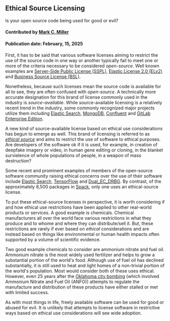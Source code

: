 ## Ethical Source Licensing

<!--- deck text start --->
Is your open source code being used for good or evil?
<!--- deck text end --->

#### Contributed by [Mark C. Miller](https://github.com/markcmiller86)
#### Publication date: February, 15, 2025

First, it has to be said that various software licenses aiming to restrict the use of the source code in one way or another typically fail to meet one or more of the criteria necessary to be considered *open-source*.
Well known examples are [Server-Side Public License (SSPL)](https://en.wikipedia.org/wiki/Server_Side_Public_License), [Elastic License 2.0 (ELv2)](https://www.elastic.co/licensing/elastic-license) and [Business Source License (BSL)](https://en.wikipedia.org/wiki/Business_Source_License).

<!--
(commons clause, MS shared source).
-->

Nonetheless, because such licenses mean the source code is available for all to see, they are often confused with *open-source*.
A technically more accurate designation for this brand of license commonly used in the industry is *source-available*.
While source-available licensing is a relatively recent trend in the industry, some commonly recognized major projects utilize them including [Elastic Search](https://www.elastic.co), [MongoDB](https://www.mongodb.com/legal/licensing/server-side-public-license), [Confluent](https://www.confluent.io/confluent-community-license-faq/) and [GitLab Enterprise Edition](https://en.wikipedia.org/wiki/Source-available_software#GitLab_Enterprise_Edition_License_(EE_License)).

A new kind of source-available license based on ethical use considerations has begun to emerge as well.
This brand of licensing is referred to as [*ethical source*](https://ethicalsource.dev/licenses/) and aims to restrict the use of software to ethical purposes.
Are developers of the software ok if it is used, for example, in creation of deepfake imagery or video, in human gene editing or cloning, in the blanket survielence of whole populations of people, in a weapon of mass destruction?

Some recent and prominent examples of members of the open-source software community raising ethical concerns over the use of their software include [Elastic Search](https://pureinsights.com/blog/2024/elastics-journey-from-apache-2-0-to-agpl-3/), [TensorFlow](https://www.nytimes.com/2018/04/04/technology/google-letter-ceo-pentagon-project.html) and [Dual_EC_DRBG](https://en.wikipedia.org/wiki/Dual_EC_DRBG#Standardization_and_implementations).
By contrast, of the approximately 8,500 packages in [Spack](https://spack.io), only one uses an ethical-source license.

To put these ethical-source licenses in perspective, it is worth considering if and how ethical use restrictions have been applied to other real-world products or services.
A good example is chemicals.
Chemical manufacturers all over the world face various restrictions in what they produce and to whome and where they can distribute/sell it.
But, these restrictions are rarely if ever based on *ethical* considerations and are instead based on things like environmental or human health impacts often supported by a volume of scientific evidence.

Two good example chemicals to consider are ammonium nitrate and fuel oil.
Ammonium nitrate is the most widely used fertilizer and helps to grow a substantial portion of the world's food.
Although use of fuel oil has declined substantially, it is still used to heat and light homes of a non-trivial portion of the world's population.
Most would consider both of these uses ethical.
However, even 25 years after the [Oklahoma city bombing](https://en.wikipedia.org/wiki/Oklahoma_City_bombing) (which involved Ammonium Nitrate and Fuel Oil (ANFO)) attempts to regulate the manufacture and distribution of these products have either stalled or met with limited success.

As with most things in life, freely available software can be used for good or abused for evil.
It is unlikely that attempts to license software in restrictive ways based on ethical use considerations will see wide adoption.

<!---
Publish: yes
Pinned: no
Topics: online learning
--->
